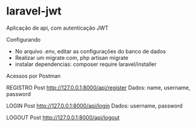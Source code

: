 # laravel-jwt
Aplicação de api, com autenticação JWT


Configurando 
 - No arquivo .env, editar as configurações do banco de dados
 - Realizar um migrate com, php artisan migrate
 - instalar dependencias: composer require laravel/installer

Acessos por Postman

REGISTRO
Post 
http://127.0.0.1:8000/api/register
Dados: name, username, password

LOGIN
Post http://127.0.0.1:8000/api/login
Dados: username, password

LOGOUT
Post http://127.0.0.1:8000/api/logout


